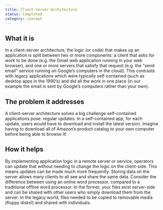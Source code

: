 ```yaml
---
title: Client-Server Architecture
status: Completed
category: concept
---
```


## What it is

In a client-server architecture, the logic (or code)  that makes up an application is split between two or more components: a client that asks for work to be done (e.g. the Gmail web application running in your web browser), and one or more servers that satisfy that request (e.g. the "send email" service running on Google’s computers in the cloud). This contrasts with legacy applications which were typically self-contained (such as desktop apps in the 1990’s) and did all the work in one place (in our example the email is sent by Google’s computers rather than your own).

## The problem it addresses 

A client-server architecture solves a big challenge self-contained applications pose: regular updates. In a self-contained app, for each update, users would have to download and install the latest version. Imagine having to download all of Amazon’s product catalog to your own computer before being able to browse it!

## How it helps

By implementing application logic in a remote server or service, operators can update that without needing to change the logic on the client-side. This means updates can be made much more frequently. Storing data on the server allows many clients to all see and share the same data. Consider the difference between using an online word processor, compared to a traditional offline word processor. In the former, your files exist server-side and can be shared with other users who simply download them from the server. In the legacy world, files needed to be copied to removable media (floppy disks!) and shared with individuals.

